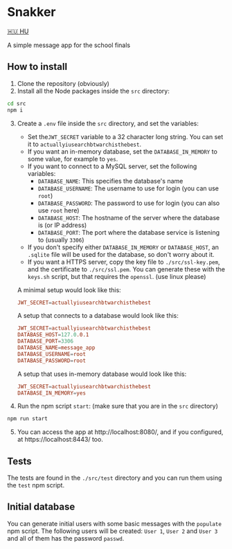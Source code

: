 # Snakker

[🇭🇺 HU](README_HU.md)

A simple message app for the school finals

## How to install

1. Clone the repository (obviously)
2. Install all the Node packages inside the `src` directory:
```sh
cd src
npm i
```
3. Create a `.env` file inside the `src` directory, and set the variables:
    - Set the`JWT_SECRET` variable to a 32 character long string. You can set it to `actuallyiusearchbtwarchisthebest`.
    - If you want an in-memory database, set the `DATABASE_IN_MEMORY` to some value, for example to `yes`.
    - If you want to connect to a MySQL server, set the following variables:
        - `DATABASE_NAME`: This specifies the database's name
        - `DATABASE_USERNAME`: The username to use for login (you can use `root`)
        - `DATABASE_PASSWORD`: The password to use for login (you can also use `root` here)
        - `DATABASE_HOST`: The hostname of the server where the database is (or IP address)
        - `DATABASE_PORT`: The port where the database service is listening to (usually `3306`)
    - If you don't specify either `DATABASE_IN_MEMORY` or `DATABASE_HOST`, an `.sqlite` file will be used for the database, so don't worry about it.
    - If you want a HTTPS server, copy the key file to `./src/ssl-key.pem`, and the certificate to `./src/ssl.pem`. You can generate these with the `keys.sh` script, but that requires the `openssl`. (use linux please)

    A minimal setup would look like this:
    ```conf
    JWT_SECRET=actuallyiusearchbtwarchisthebest
    ```

    A setup that connects to a database would look like this:
    ```conf
    JWT_SECRET=actuallyiusearchbtwarchisthebest
    DATABASE_HOST=127.0.0.1
    DATABASE_PORT=3306
    DATABASE_NAME=message_app
    DATABASE_USERNAME=root
    DATABASE_PASSWORD=root
    ```

    A setup that uses in-memory database would look like this:
    ```conf
    JWT_SECRET=actuallyiusearchbtwarchisthebest
    DATABASE_IN_MEMORY=yes
    ```

4. Run the npm script `start`: (make sure that you are in the `src` directory)
```sh
npm run start
```
5. You can access the app at http://localhost:8080/, and if you configured, at https://localhost:8443/ too.

## Tests

The tests are found in the `./src/test` directory and you can run them using the `test` npm script.

## Initial database

You can generate initial users with some basic messages with the `populate` npm script.
The following users will be created: `User 1`, `User 2` and `User 3` and all of them has the password `passwd`.
